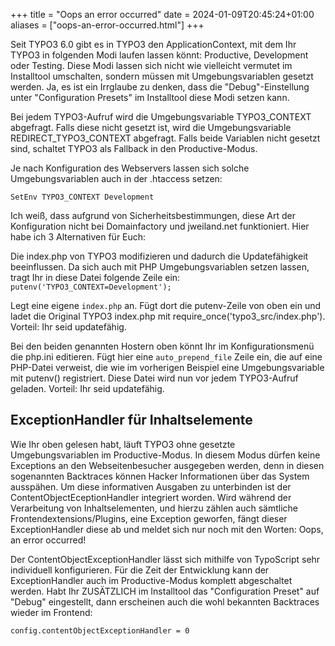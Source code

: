 +++
title = "Oops an error occurred"
date = 2024-01-09T20:45:24+01:00
aliases = ["oops-an-error-occurred.html"]
+++

Seit TYPO3 6.0 gibt es in TYPO3 den ApplicationContext, mit dem Ihr TYPO3 in folgenden Modi laufen lassen könnt: Productive, Development oder Testing. Diese Modi lassen sich nicht wie vielleicht vermutet im Installtool umschalten, sondern müssen mit Umgebungsvariablen gesetzt werden. Ja, es ist ein Irrglaube zu denken, dass die "Debug"-Einstellung unter "Configuration Presets" im Installtool diese Modi setzen kann.

Bei jedem TYPO3-Aufruf wird die Umgebungsvariable TYPO3_CONTEXT abgefragt. Falls diese nicht gesetzt ist, wird die Umgebungsvariable REDIRECT_TYPO3_CONTEXT abgefragt. Falls beide Variablen nicht gesetzt sind, schaltet TYPO3 als Fallback in den Productive-Modus.

Je nach Konfiguration des Webservers lassen sich solche Umgebungsvariablen auch in der .htaccess setzen:

```shell
SetEnv TYPO3_CONTEXT Development
```

Ich weiß, dass aufgrund von Sicherheitsbestimmungen, diese Art der Konfiguration nicht bei Domainfactory und jweiland.net funktioniert. Hier habe ich 3 Alternativen für Euch:

Die index.php von TYPO3 modifizieren und dadurch die Updatefähigkeit beeinflussen. Da sich auch mit PHP Umgebungsvariablen setzen lassen, tragt Ihr in diese Datei folgende Zeile ein: `putenv('TYPO3_CONTEXT=Development');`

Legt eine eigene `index.php` an. Fügt dort die putenv-Zeile von oben ein und ladet die Original TYPO3 index.php mit require_once('typo3_src/index.php'). Vorteil: Ihr seid updatefähig.

Bei den beiden genannten Hostern oben könnt Ihr im Konfigurationsmenü die php.ini editieren. Fügt hier eine `auto_prepend_file` Zeile ein, die auf eine PHP-Datei verweist, die wie im vorherigen Beispiel eine Umgebungsvariable mit putenv() registriert. Diese Datei wird nun vor jedem TYPO3-Aufruf geladen. Vorteil: Ihr seid updatefähig.

## ExceptionHandler für Inhaltselemente

Wie Ihr oben gelesen habt, läuft TYPO3 ohne gesetzte Umgebungsvariablen im Productive-Modus. In diesem Modus dürfen keine Exceptions an den Webseitenbesucher ausgegeben werden, denn in diesen sogenannten Backtraces können Hacker Informationen über das System ausspähen. Um diese informativen Ausgaben zu unterbinden ist der ContentObjectEceptionHandler integriert worden. Wird während der Verarbeitung von Inhaltselementen, und hierzu zählen auch sämtliche Frontendextensions/Plugins, eine Exception geworfen, fängt dieser ExceptionHandler diese ab und meldet sich nur noch mit den Worten: Oops, an error occurred!

Der ContentObjectExceptionHandler lässt sich mithilfe von TypoScript sehr individuell konfigurieren. Für die Zeit der Entwicklung kann der ExceptionHandler auch im Productive-Modus komplett abgeschaltet werden. Habt Ihr ZUSÄTZLICH im Installtool das "Configuration Preset" auf "Debug" eingestellt, dann erscheinen auch die wohl bekannten Backtraces wieder im Frontend:

```typo3_typoscript
config.contentObjectExceptionHandler = 0
```
